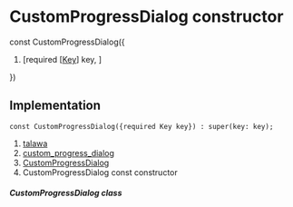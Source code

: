 
<div>

# CustomProgressDialog constructor

</div>


const CustomProgressDialog({

1.  [required
    [[Key](https://api.flutter.dev/flutter/foundation/Key-class.html)]
    key, ]

})



## Implementation

``` language-dart
const CustomProgressDialog({required Key key}) : super(key: key);
```







1.  [talawa](../../index.html)
2.  [custom_progress_dialog](../../widgets_custom_progress_dialog/)
3.  [CustomProgressDialog](../../widgets_custom_progress_dialog/CustomProgressDialog-class.html)
4.  CustomProgressDialog const constructor

##### CustomProgressDialog class







